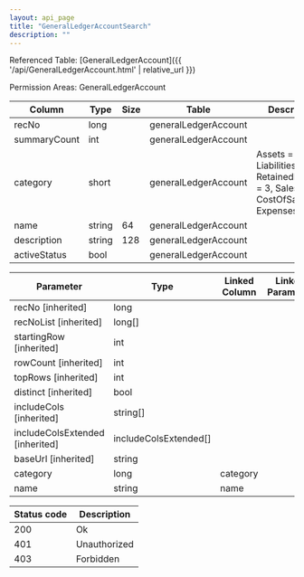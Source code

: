 ```yaml
---
layout: api_page
title: "GeneralLedgerAccountSearch"
description: ""
---
```




Referenced Table: [GeneralLedgerAccount]({{ '/api/GeneralLedgerAccount.html' | relative_url }})

Permission Areas: GeneralLedgerAccount

| Column | Type | Size | Table | Description |
| ------ | ---- | ---- | ----- | ----------- |
| recNo | long |  | generalLedgerAccount | 
| summaryCount | int |  | generalLedgerAccount | 
| category | short |  | generalLedgerAccount | Assets = 1, Liabilities = 2, RetainedEarnings = 3, Sales = 4, CostOfSales = 5, Expenses = 6
| name | string | 64 | generalLedgerAccount | 
| description | string | 128 | generalLedgerAccount | 
| activeStatus | bool |  | generalLedgerAccount | 

| Parameter | Type | Linked Column | Linked Parameter | Description |
| --------- | ---- | ------------- | ---------------- | ----------- |
| recNo [inherited] | long |  |  | 
| recNoList [inherited] | long[] |  |  | 
| startingRow [inherited] | int |  |  | 
| rowCount [inherited] | int |  |  | 
| topRows [inherited] | int |  |  | 
| distinct [inherited] | bool |  |  | 
| includeCols [inherited] | string[] |  |  | 
| includeColsExtended [inherited] | includeColsExtended[] |  |  | 
| baseUrl [inherited] | string |  |  | 
| category | long | category |  | 
| name | string | name |  | 

| Status code | Description |
| ----------- | ----------- |
| 200 | Ok |
| 401 | Unauthorized |
| 403 | Forbidden |


